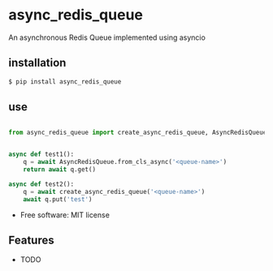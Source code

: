# async_redis_queue


An asynchronous Redis Queue implemented using asyncio


## installation

```bash
$ pip install async_redis_queue

```

## use

```python

from async_redis_queue import create_async_redis_queue, AsyncRedisQueue


async def test1():
    q = await AsyncRedisQueue.from_cls_async('<queue-name>')
    return await q.get()

async def test2():
    q = await create_async_redis_queue('<queue-name>')
    await q.put('test')

```

* Free software: MIT license



Features
--------

* TODO
